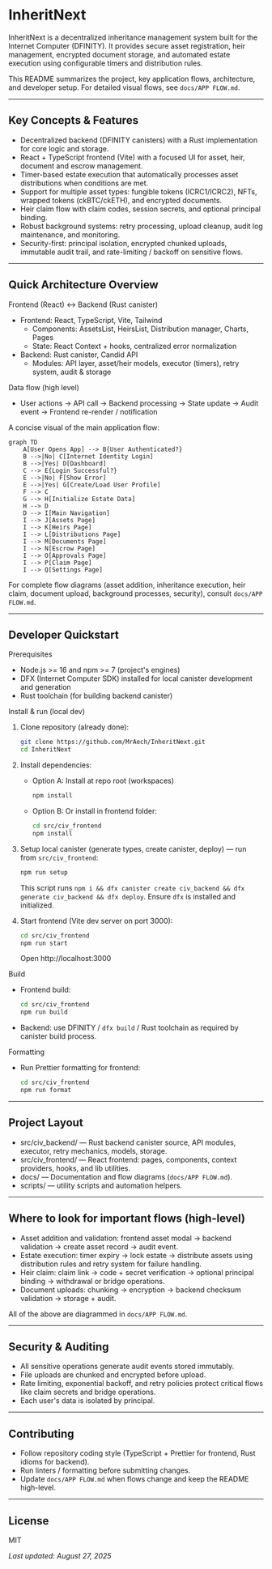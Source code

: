 # InheritNext

InheritNext is a decentralized inheritance management system built for the Internet Computer (DFINITY). It provides secure asset registration, heir management, encrypted document storage, and automated estate execution using configurable timers and distribution rules.

This README summarizes the project, key application flows, architecture, and developer setup. For detailed visual flows, see `docs/APP FLOW.md`.

---

## Key Concepts & Features

- Decentralized backend (DFINITY canisters) with a Rust implementation for core logic and storage.
- React + TypeScript frontend (Vite) with a focused UI for asset, heir, document and escrow management.
- Timer-based estate execution that automatically processes asset distributions when conditions are met.
- Support for multiple asset types: fungible tokens (ICRC1/ICRC2), NFTs, wrapped tokens (ckBTC/ckETH), and encrypted documents.
- Heir claim flow with claim codes, session secrets, and optional principal binding.
- Robust background systems: retry processing, upload cleanup, audit log maintenance, and monitoring.
- Security-first: principal isolation, encrypted chunked uploads, immutable audit trail, and rate-limiting / backoff on sensitive flows.

---

## Quick Architecture Overview

Frontend (React) ↔ Backend (Rust canister)
- Frontend: React, TypeScript, Vite, Tailwind
  - Components: AssetsList, HeirsList, Distribution manager, Charts, Pages
  - State: React Context + hooks, centralized error normalization
- Backend: Rust canister, Candid API
  - Modules: API layer, asset/heir models, executor (timers), retry system, audit & storage

Data flow (high level)
- User actions → API call → Backend processing → State update → Audit event → Frontend re-render / notification

A concise visual of the main application flow:

```mermaid
graph TD
    A[User Opens App] --> B{User Authenticated?}
    B -->|No| C[Internet Identity Login]
    B -->|Yes| D[Dashboard]
    C --> E{Login Successful?}
    E -->|No| F[Show Error]
    E -->|Yes| G[Create/Load User Profile]
    F --> C
    G --> H[Initialize Estate Data]
    H --> D
    D --> I[Main Navigation]
    I --> J[Assets Page]
    I --> K[Heirs Page]
    I --> L[Distributions Page]
    I --> M[Documents Page]
    I --> N[Escrow Page]
    I --> O[Approvals Page]
    I --> P[Claim Page]
    I --> Q[Settings Page]
```

For complete flow diagrams (asset addition, inheritance execution, heir claim, document upload, background processes, security), consult `docs/APP FLOW.md`.

---

## Developer Quickstart

Prerequisites
- Node.js >= 16 and npm >= 7 (project's engines)
- DFX (Internet Computer SDK) installed for local canister development and generation
- Rust toolchain (for building backend canister)

Install & run (local dev)

1. Clone repository (already done):
   ```bash
   git clone https://github.com/MrAech/InheritNext.git
   cd InheritNext
   ```

2. Install dependencies:
   - Option A: Install at repo root (workspaces)
     ```bash
     npm install
     ```
   - Option B: Or install in frontend folder:
     ```bash
     cd src/civ_frontend
     npm install
     ```

3. Setup local canister (generate types, create canister, deploy) — run from `src/civ_frontend`:
   ```bash
   npm run setup
   ```
   This script runs `npm i && dfx canister create civ_backend && dfx generate civ_backend && dfx deploy`. Ensure `dfx` is installed and initialized.

4. Start frontend (Vite dev server on port 3000):
   ```bash
   cd src/civ_frontend
   npm run start
   ```
   Open http://localhost:3000

Build
- Frontend build:
  ```bash
  cd src/civ_frontend
  npm run build
  ```
- Backend: use DFINITY / `dfx build` / Rust toolchain as required by canister build process.

Formatting
- Run Prettier formatting for frontend:
  ```bash
  cd src/civ_frontend
  npm run format
  ```

---

## Project Layout

- src/civ_backend/ — Rust backend canister source, API modules, executor, retry mechanics, models, storage.
- src/civ_frontend/ — React frontend: pages, components, context providers, hooks, and lib utilities.
- docs/ — Documentation and flow diagrams (`docs/APP FLOW.md`).
- scripts/ — utility scripts and automation helpers.

---

## Where to look for important flows (high-level)

- Asset addition and validation: frontend asset modal → backend validation → create asset record → audit event.
- Estate execution: timer expiry → lock estate → distribute assets using distribution rules and retry system for failure handling.
- Heir claim: claim link → code + secret verification → optional principal binding → withdrawal or bridge operations.
- Document uploads: chunking → encryption → backend checksum validation → storage + audit.

All of the above are diagrammed in `docs/APP FLOW.md`.

---

## Security & Auditing

- All sensitive operations generate audit events stored immutably.
- File uploads are chunked and encrypted before upload.
- Rate limiting, exponential backoff, and retry policies protect critical flows like claim secrets and bridge operations.
- Each user's data is isolated by principal.

---

## Contributing

- Follow repository coding style (TypeScript + Prettier for frontend, Rust idioms for backend).
- Run linters / formatting before submitting changes.
- Update `docs/APP FLOW.md` when flows change and keep the README high-level.

---

## License

MIT

_Last updated: August 27, 2025_
